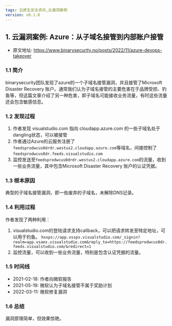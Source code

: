 ```yaml
---
tags: 云原生安全资讯,云漏洞案例
version: v0.1.0
---
```


## 1. 云漏洞案例: Azure：从子域名接管到内部账户接管

* 原文地址: https://www.binarysecurity.no/posts/2022/11/azure-devops-takeover

### 1.1 简介

binarysecurity团队发现了azure的一个子域名接管漏洞，并且接管了Microsoft Disaster Recovery 账户。通常我们认为子域名接管的主要危害在于品牌受损、钓鱼等，但这篇文章介绍了另一种危害，即子域名可能接收业务流量，有时这些流量还会包含敏感信息。

### 1.2 发现过程

1. 作者发现 visualstudio.com 指向 cloudapp.azure.com 的一些子域名处于dangling状态，可以被接管
2. 作者通过Azure的云服务注册了`feedsprodwcus0drdr.westus2.cloudapp.azure.com`等域名，间接控制了`feedsprodwcus0dr.feeds.visualstudio.com`
3. 监控发送至`feedsprodwcus0drdr.westus2.cloudapp.azure.com`的流量，收到一些业务流量，其中包含Microsoft Disaster Recovery 账户的认证凭据。

### 1.3 根本原因

典型的子域名接管漏洞，即一些废弃的子域名，未解除DNS记录。

### 1.4 利用过程

作者发现了两种利用：

1. visualstudio.com的登陆请求支持callback，可以把请求转发至特定地址，可以用于钓鱼。 `hxxps://app.vssps.visualstudio.com/_signin?realm=app.vsaex.visualstudio.com&reply_to=https://feedsprodwcus0dr.feeds.visualstudio.com/&redirect=1`
2. 监控流量，可以收到一些业务流量，特别是包含认证凭据的流量。

### 1.5 时间线

* 2021-02-18: 作者向微软报告
* 2021-05-19: 微软认为子域名接管不属于奖励计划
* 2022-03-11: 微软修复漏洞

### 1.6 总结 

漏洞原理简单，但效果惊艳。